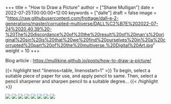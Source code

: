 +++
title = "How to Draw a Picture"
author = ["Shane Mulligan"]
date = 2022-07-25T00:00:00+12:00
keywords = ["dalle"]
draft = false
image = "https://raw.githubusercontent.com/frottage/dall-e-2-generations/master/corrupted-multiverse/DALL%C2%B7E%202022-07-24%2020.40.39%20-%20The%20discordance%20of%20the%20result%20of%20man's%20original%20sin%20is%20that%20we%20find%20ourselves%20in%20a%20corrupted%20part%20of%20the%20multiverse.%20Digital%20Art.jpg"
weight = 10
+++

Blog article
: <https://mullikine.github.io/posts/how-to-draw-a-picture/>

<!--listend-->

{{< highlight text "linenos=table, linenostart=1" >}}
To begin, select a suitable piece of paper for
use, and apply pencil to same. Then, select a
pencil sharpener and sharpen pencil to a
suitable degree...
{{< /highlight >}}

![](https://github.com/frottage/dall-e-2-generations/raw/master/how-to-draw-a-picture/DALL%C2%B7E%202022-07-23%2019.16.32%20-%20To%20begin,%20select%20a%20suitable%20piece%20of%20paper%20for%20use,%20and%20apply%20pencil%20to%20same.%20Then,%20select%20a%20pencil%20sharpener%20and%20sharpen%20pencil%20to%20a%20suitable%20degree..jpg)
![](https://github.com/frottage/dall-e-2-generations/raw/master/how-to-draw-a-picture/DALL%C2%B7E%202022-07-23%2019.16.34%20-%20To%20begin,%20select%20a%20suitable%20piece%20of%20paper%20for%20use,%20and%20apply%20pencil%20to%20same.%20Then,%20select%20a%20pencil%20sharpener%20and%20sharpen%20pencil%20to%20a%20suitable%20degree..jpg)
![](https://github.com/frottage/dall-e-2-generations/raw/master/how-to-draw-a-picture/DALL%C2%B7E%202022-07-23%2019.16.37%20-%20To%20begin,%20select%20a%20suitable%20piece%20of%20paper%20for%20use,%20and%20apply%20pencil%20to%20same.%20Then,%20select%20a%20pencil%20sharpener%20and%20sharpen%20pencil%20to%20a%20suitable%20degree..jpg)
![](https://github.com/frottage/dall-e-2-generations/raw/master/how-to-draw-a-picture/DALL%C2%B7E%202022-07-23%2019.16.40%20-%20To%20begin,%20select%20a%20suitable%20piece%20of%20paper%20for%20use,%20and%20apply%20pencil%20to%20same.%20Then,%20select%20a%20pencil%20sharpener%20and%20sharpen%20pencil%20to%20a%20suitable%20degree..jpg)
![](https://github.com/frottage/dall-e-2-generations/raw/master/how-to-draw-a-picture/DALL%C2%B7E%202022-07-23%2019.17.19%20-%20To%20begin,%20select%20a%20suitable%20piece%20of%20paper%20for%20use,%20and%20apply%20pencil%20to%20same.%20Then,%20select%20a%20pencil%20sharpener%20and%20sharpen%20pencil%20to%20a%20suitable%20degree..jpg)
![](https://github.com/frottage/dall-e-2-generations/raw/master/how-to-draw-a-picture/DALL%C2%B7E%202022-07-23%2019.17.20%20-%20To%20begin,%20select%20a%20suitable%20piece%20of%20paper%20for%20use,%20and%20apply%20pencil%20to%20same.%20Then,%20select%20a%20pencil%20sharpener%20and%20sharpen%20pencil%20to%20a%20suitable%20degree..jpg)
![](https://github.com/frottage/dall-e-2-generations/raw/master/how-to-draw-a-picture/DALL%C2%B7E%202022-07-23%2019.17.24%20-%20To%20begin,%20select%20a%20suitable%20piece%20of%20paper%20for%20use,%20and%20apply%20pencil%20to%20same.%20Then,%20select%20a%20pencil%20sharpener%20and%20sharpen%20pencil%20to%20a%20suitable%20degree..jpg)
![](https://github.com/frottage/dall-e-2-generations/raw/master/how-to-draw-a-picture/DALL%C2%B7E%202022-07-23%2019.17.31%20-%20To%20begin,%20select%20a%20suitable%20piece%20of%20paper%20for%20use,%20and%20apply%20pencil%20to%20same.%20Then,%20select%20a%20pencil%20sharpener%20and%20sharpen%20pencil%20to%20a%20suitable%20degree..jpg)